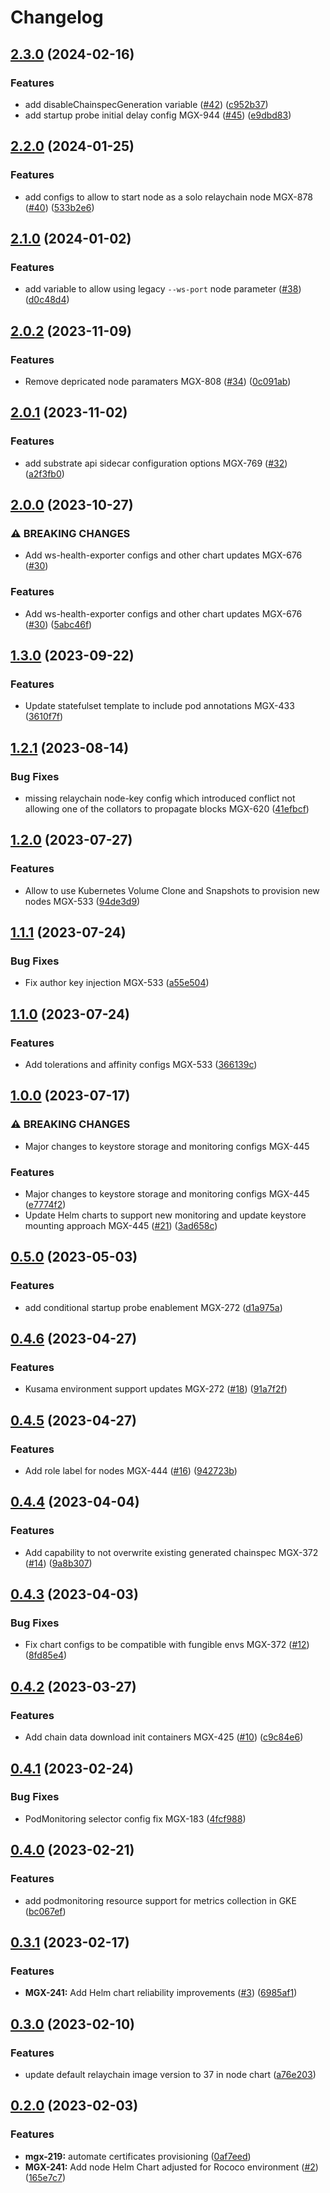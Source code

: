 # Changelog

## [2.3.0](https://github.com/mangata-finance/helm-charts/compare/node-v2.2.0...node-v2.3.0) (2024-02-16)


### Features

* add disableChainspecGeneration variable ([#42](https://github.com/mangata-finance/helm-charts/issues/42)) ([c952b37](https://github.com/mangata-finance/helm-charts/commit/c952b3785ada7edee34f92717bb2219a14e0a642))
* add startup probe initial delay config MGX-944 ([#45](https://github.com/mangata-finance/helm-charts/issues/45)) ([e9dbd83](https://github.com/mangata-finance/helm-charts/commit/e9dbd8314462dae472943445edb08bcea268f372))

## [2.2.0](https://github.com/mangata-finance/helm-charts/compare/node-v2.1.0...node-v2.2.0) (2024-01-25)


### Features

* add configs to allow to start node as a solo relaychain node MGX-878 ([#40](https://github.com/mangata-finance/helm-charts/issues/40)) ([533b2e6](https://github.com/mangata-finance/helm-charts/commit/533b2e649f6baea1f04792ab97fc35271f15614a))

## [2.1.0](https://github.com/mangata-finance/helm-charts/compare/node-v2.0.2...node-v2.1.0) (2024-01-02)


### Features

* add variable to allow using legacy `--ws-port` node parameter ([#38](https://github.com/mangata-finance/helm-charts/issues/38)) ([d0c48d4](https://github.com/mangata-finance/helm-charts/commit/d0c48d4c295a6fd4930caf15812d8c0317ab5a0c))

## [2.0.2](https://github.com/mangata-finance/helm-charts/compare/node-v2.0.1...node-v2.0.2) (2023-11-09)


### Features

* Remove depricated node paramaters MGX-808 ([#34](https://github.com/mangata-finance/helm-charts/issues/34)) ([0c091ab](https://github.com/mangata-finance/helm-charts/commit/0c091ab9be03820729357ba9a9a33367492e47b6))

## [2.0.1](https://github.com/mangata-finance/helm-charts/compare/node-v2.0.0...node-v2.0.1) (2023-11-02)


### Features

* add substrate api sidecar configuration options MGX-769 ([#32](https://github.com/mangata-finance/helm-charts/issues/32)) ([a2f3fb0](https://github.com/mangata-finance/helm-charts/commit/a2f3fb0ae95bee4970b69dbc3ae9f36da6b156a6))

## [2.0.0](https://github.com/mangata-finance/helm-charts/compare/node-v1.3.0...node-v2.0.0) (2023-10-27)


### ⚠ BREAKING CHANGES

* Add ws-health-exporter configs and other chart updates MGX-676 ([#30](https://github.com/mangata-finance/helm-charts/issues/30))

### Features

* Add ws-health-exporter configs and other chart updates MGX-676 ([#30](https://github.com/mangata-finance/helm-charts/issues/30)) ([5abc46f](https://github.com/mangata-finance/helm-charts/commit/5abc46f8c52d3e84a583016629fa7627ebae22cf))

## [1.3.0](https://github.com/mangata-finance/helm-charts/compare/node-v1.2.1...node-v1.3.0) (2023-09-22)


### Features

* Update statefulset template to include pod annotations MGX-433 ([3610f7f](https://github.com/mangata-finance/helm-charts/commit/3610f7fc3e96023cd9ca5f0110d6ced7b9e74072))

## [1.2.1](https://github.com/mangata-finance/helm-charts/compare/node-v1.2.0...node-v1.2.1) (2023-08-14)


### Bug Fixes

* missing relaychain node-key config which introduced conflict not allowing one of the collators to propagate blocks MGX-620 ([41efbcf](https://github.com/mangata-finance/helm-charts/commit/41efbcf5b9d1ed9530c5b07c9e16a0c7b433bbdc))

## [1.2.0](https://github.com/mangata-finance/helm-charts/compare/node-v1.1.1...node-v1.2.0) (2023-07-27)


### Features

* Allow to use Kubernetes Volume Clone and Snapshots to provision new nodes MGX-533 ([94de3d9](https://github.com/mangata-finance/helm-charts/commit/94de3d9153aa1f505f827498c73aa305ad9b87bc))

## [1.1.1](https://github.com/mangata-finance/helm-charts/compare/node-v1.1.0...node-v1.1.1) (2023-07-24)


### Bug Fixes

* Fix author key injection MGX-533 ([a55e504](https://github.com/mangata-finance/helm-charts/commit/a55e5042a1e365fb14d86a7edb8a889de626b3e9))

## [1.1.0](https://github.com/mangata-finance/helm-charts/compare/node-v1.0.0...node-v1.1.0) (2023-07-24)


### Features

* Add tolerations and affinity configs MGX-533 ([366139c](https://github.com/mangata-finance/helm-charts/commit/366139cf00f761c2a8c1483bd85edc7a142d3b83))

## [1.0.0](https://github.com/mangata-finance/helm-charts/compare/node-v0.5.0...node-v1.0.0) (2023-07-17)


### ⚠ BREAKING CHANGES

* Major changes to keystore storage and monitoring configs MGX-445

### Features

* Major changes to keystore storage and monitoring configs MGX-445 ([e7774f2](https://github.com/mangata-finance/helm-charts/commit/e7774f24765b256b381ad8491b52b0e7dcc6f1e7))
* Update Helm charts to support new monitoring and update keystore mounting approach MGX-445 ([#21](https://github.com/mangata-finance/helm-charts/issues/21)) ([3ad658c](https://github.com/mangata-finance/helm-charts/commit/3ad658c456879ccc068dc2bc23f13fe98f597eb5))

## [0.5.0](https://github.com/mangata-finance/helm-charts/compare/node-v0.4.6...node-v0.5.0) (2023-05-03)


### Features

* add conditional startup probe enablement MGX-272 ([d1a975a](https://github.com/mangata-finance/helm-charts/commit/d1a975a8f3192d05287238a21a21bdd2e68582c5))

## [0.4.6](https://github.com/mangata-finance/helm-charts/compare/node-v0.4.5...node-v0.4.6) (2023-04-27)


### Features

* Kusama environment support updates MGX-272 ([#18](https://github.com/mangata-finance/helm-charts/issues/18)) ([91a7f2f](https://github.com/mangata-finance/helm-charts/commit/91a7f2f263780b04ebe61a260981b28c2eef4478))

## [0.4.5](https://github.com/mangata-finance/helm-charts/compare/node-v0.4.4...node-v0.4.5) (2023-04-27)


### Features

* Add role label for nodes MGX-444 ([#16](https://github.com/mangata-finance/helm-charts/issues/16)) ([942723b](https://github.com/mangata-finance/helm-charts/commit/942723bd7c16f724ee9dadad69f434fe4fd98079))

## [0.4.4](https://github.com/mangata-finance/helm-charts/compare/node-v0.4.3...node-v0.4.4) (2023-04-04)


### Features

* Add capability to not overwrite existing generated chainspec MGX-372 ([#14](https://github.com/mangata-finance/helm-charts/issues/14)) ([9a8b307](https://github.com/mangata-finance/helm-charts/commit/9a8b307b3b96242f347ad5eb27abc38f6684eff8))

## [0.4.3](https://github.com/mangata-finance/helm-charts/compare/node-v0.4.2...node-v0.4.3) (2023-04-03)


### Bug Fixes

* Fix chart configs to be compatible with fungible envs MGX-372 ([#12](https://github.com/mangata-finance/helm-charts/issues/12)) ([8fd85e4](https://github.com/mangata-finance/helm-charts/commit/8fd85e4554a2e963f79a4004fa024cef1de4017a))

## [0.4.2](https://github.com/mangata-finance/helm-charts/compare/node-v0.4.1...node-v0.4.2) (2023-03-27)


### Features

* Add chain data download init containers MGX-425 ([#10](https://github.com/mangata-finance/helm-charts/issues/10)) ([c9c84e6](https://github.com/mangata-finance/helm-charts/commit/c9c84e679814b07572883004ec3e011b095032a1))

## [0.4.1](https://github.com/mangata-finance/helm-charts/compare/node-v0.4.0...node-v0.4.1) (2023-02-24)


### Bug Fixes

* PodMonitoring selector config fix MGX-183 ([4fcf988](https://github.com/mangata-finance/helm-charts/commit/4fcf9889c24699733001507967f34d719a95d96d))

## [0.4.0](https://github.com/mangata-finance/helm-charts/compare/node-v0.3.1...node-v0.4.0) (2023-02-21)


### Features

* add podmonitoring resource support for metrics collection in GKE ([bc067ef](https://github.com/mangata-finance/helm-charts/commit/bc067ef633aac99207160d565230db0baa1c0247))

## [0.3.1](https://github.com/mangata-finance/helm-charts/compare/node-v0.3.0...node-v0.3.1) (2023-02-17)


### Features

* **MGX-241:** Add Helm chart reliability improvements  ([#3](https://github.com/mangata-finance/helm-charts/issues/3)) ([6985af1](https://github.com/mangata-finance/helm-charts/commit/6985af1d87650eda5b264be4387f0f244cc60af2))

## [0.3.0](https://github.com/mangata-finance/helm-charts/compare/node-v0.2.0...node-v0.3.0) (2023-02-10)


### Features

* update default relaychain image version to 37 in node chart ([a76e203](https://github.com/mangata-finance/helm-charts/commit/a76e203981127551a52dfb4237e7d2c83796b3ac))

## [0.2.0](https://github.com/mangata-finance/helm-charts/compare/node-v0.1.0...node-v0.2.0) (2023-02-03)


### Features

* **mgx-219:** automate certificates provisioning ([0af7eed](https://github.com/mangata-finance/helm-charts/commit/0af7eed288df35f23b1622488faac82319d53138))
* **MGX-241:** Add node Helm Chart adjusted for Rococo environment ([#2](https://github.com/mangata-finance/helm-charts/issues/2)) ([165e7c7](https://github.com/mangata-finance/helm-charts/commit/165e7c73f0578f5758dc0af41888bfc3be1265cf))
